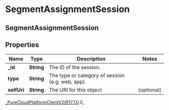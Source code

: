 # SegmentAssignmentSession

## SegmentAssignmentSession

## Properties

|Name | Type | Description | Notes|
|------------ | ------------- | ------------- | -------------|
| **_id** | **String** | The ID of the session. | |
| **type** | **String** | The type or category of session (e.g. web, app). | |
| **selfUri** | **String** | The URI for this object | [optional] |



_PureCloudPlatformClientV2@177.0.0_
